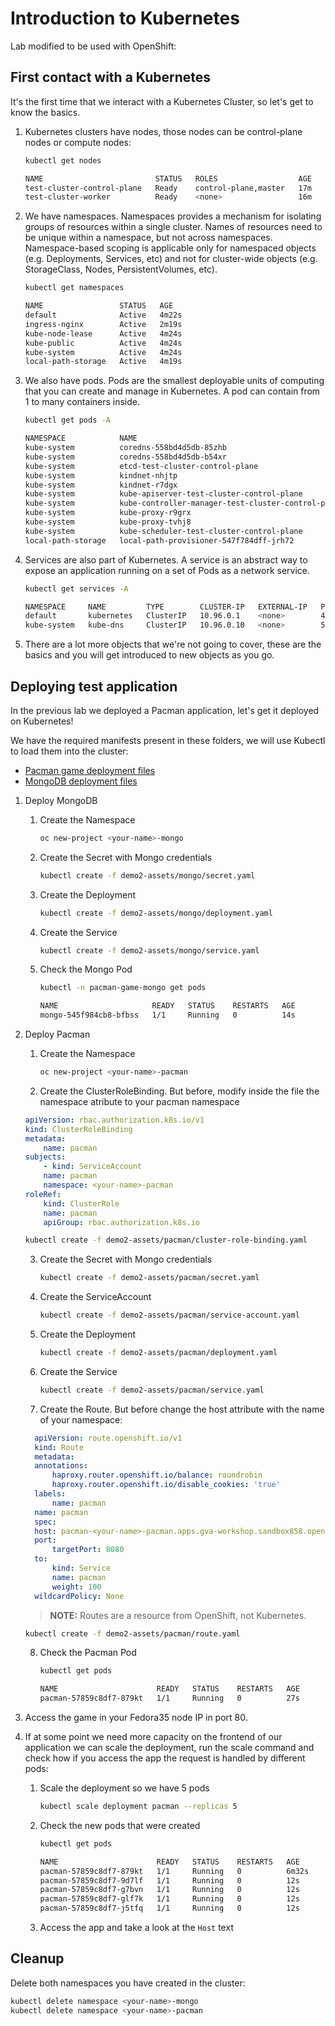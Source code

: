 # Introduction to Kubernetes

Lab modified to be used with OpenShift:

## First contact with a Kubernetes

It's the first time that we interact with a Kubernetes Cluster, so let's get to know the basics.

1. Kubernetes clusters have nodes, those nodes can be control-plane nodes or compute nodes:

   ```sh
   kubectl get nodes

   NAME                         STATUS   ROLES                  AGE   VERSION
   test-cluster-control-plane   Ready    control-plane,master   17m   v1.21.1
   test-cluster-worker          Ready    <none>                 16m   v1.21.1
   ```

2. We have namespaces. Namespaces provides a mechanism for isolating groups of resources within a single cluster. Names of resources need to be unique within a namespace, but not across namespaces. Namespace-based scoping is applicable only for namespaced objects (e.g. Deployments, Services, etc) and not for cluster-wide objects (e.g. StorageClass, Nodes, PersistentVolumes, etc).

   ```sh
   kubectl get namespaces

   NAME                 STATUS   AGE
   default              Active   4m22s
   ingress-nginx        Active   2m19s
   kube-node-lease      Active   4m24s
   kube-public          Active   4m24s
   kube-system          Active   4m24s
   local-path-storage   Active   4m19s
   ```

3. We also have pods. Pods are the smallest deployable units of computing that you can create and manage in Kubernetes. A pod can contain from 1 to many containers inside.

   ```sh
   kubectl get pods -A

   NAMESPACE            NAME                                                 READY   STATUS    RESTARTS   AGE
   kube-system          coredns-558bd4d5db-85zhb                             1/1     Running   0          23m
   kube-system          coredns-558bd4d5db-b54xr                             1/1     Running   0          23m
   kube-system          etcd-test-cluster-control-plane                      1/1     Running   0          23m
   kube-system          kindnet-nhjtp                                        1/1     Running   0          23m
   kube-system          kindnet-r7dgx                                        1/1     Running   0          23m
   kube-system          kube-apiserver-test-cluster-control-plane            1/1     Running   0          23m
   kube-system          kube-controller-manager-test-cluster-control-plane   1/1     Running   0          23m
   kube-system          kube-proxy-r9grx                                     1/1     Running   0          23m
   kube-system          kube-proxy-tvhj8                                     1/1     Running   0          23m
   kube-system          kube-scheduler-test-cluster-control-plane            1/1     Running   0          23m
   local-path-storage   local-path-provisioner-547f784dff-jrh72              1/1     Running   0          23m
   ```

4. Services are also part of Kubernetes. A service is an abstract way to expose an application running on a set of Pods as a network service.

   ```sh
   kubectl get services -A

   NAMESPACE     NAME         TYPE        CLUSTER-IP   EXTERNAL-IP   PORT(S)                  AGE
   default       kubernetes   ClusterIP   10.96.0.1    <none>        443/TCP                  24m
   kube-system   kube-dns     ClusterIP   10.96.0.10   <none>        53/UDP,53/TCP,9153/TCP   24m
   ```

5. There are a lot more objects that we're not going to cover, these are the basics and you will get introduced to new objects as you go.

## Deploying test application

In the previous lab we deployed a Pacman application, let's get it deployed on Kubernetes!

We have the required manifests present in these folders, we will use Kubectl to load them into the cluster:

- [Pacman game deployment files](./demo2-assets/pacman/)
- [MongoDB deployment files](./demo2-assets/mongo/)

1.  Deploy MongoDB

    1. Create the Namespace

       ```sh
       oc new-project <your-name>-mongo
       ```

    2. Create the Secret with Mongo credentials

       ```sh
       kubectl create -f demo2-assets/mongo/secret.yaml
       ```

    3. Create the Deployment

       ```sh
       kubectl create -f demo2-assets/mongo/deployment.yaml
       ```

    4. Create the Service

       ```sh
       kubectl create -f demo2-assets/mongo/service.yaml
       ```

    5. Check the Mongo Pod

       ```sh
       kubectl -n pacman-game-mongo get pods

       NAME                     READY   STATUS    RESTARTS   AGE
       mongo-545f984cb8-bfbss   1/1     Running   0          14s
       ```

2.  Deploy Pacman

    1. Create the Namespace

        ~~~sh
        oc new-project <your-name>-pacman
        ~~~

    2. Create the ClusterRoleBinding. But before, modify inside the file the namespace atribute to your pacman namespace

    ```yaml
    apiVersion: rbac.authorization.k8s.io/v1
    kind: ClusterRoleBinding
    metadata:
        name: pacman
    subjects:
        - kind: ServiceAccount
        name: pacman
        namespace: <your-name>-pacman
    roleRef:
        kind: ClusterRole
        name: pacman
        apiGroup: rbac.authorization.k8s.io
    ```

    ~~~sh
    kubectl create -f demo2-assets/pacman/cluster-role-binding.yaml
    ~~~

    3. Create the Secret with Mongo credentials

        ~~~sh
        kubectl create -f demo2-assets/pacman/secret.yaml
        ~~~
    4. Create the ServiceAccount

        ~~~sh
        kubectl create -f demo2-assets/pacman/service-account.yaml
        ~~~
    5. Create the Deployment

        ~~~sh
        kubectl create -f demo2-assets/pacman/deployment.yaml
        ~~~
    6. Create the Service

        ~~~sh
        kubectl create -f demo2-assets/pacman/service.yaml
        ~~~
    7. Create the Route. But before change the host attribute with the name of your namespace:

      ```yaml
        apiVersion: route.openshift.io/v1
        kind: Route
        metadata:
        annotations:
            haproxy.router.openshift.io/balance: roundrobin
            haproxy.router.openshift.io/disable_cookies: 'true'
        labels:
            name: pacman
        name: pacman
        spec:
        host: pacman-<your-name>-pacman.apps.gva-workshop.sandbox858.opentlc.com
        port:
            targetPort: 8080
        to:
            kind: Service
            name: pacman
            weight: 100
        wildcardPolicy: None
      ```

    > **NOTE:** Routes are a resource from OpenShift, not Kubernetes.

    ```sh
    kubectl create -f demo2-assets/pacman/route.yaml
    ```

    8. Check the Pacman Pod

        ~~~sh
        kubectl get pods

        NAME                      READY   STATUS    RESTARTS   AGE
        pacman-57859c8df7-879kt   1/1     Running   0          27s
        ~~~

3. Access the game in your Fedora35 node IP in port 80.

4. If at some point we need more capacity on the frontend of our application we can scale the deployment, run the scale command and check how if you access the app the request is handled by different pods:

   1. Scale the deployment so we have 5 pods

      ```sh
      kubectl scale deployment pacman --replicas 5
      ```

   2. Check the new pods that were created

      ```sh
      kubectl get pods

      NAME                      READY   STATUS    RESTARTS   AGE
      pacman-57859c8df7-879kt   1/1     Running   0          6m32s
      pacman-57859c8df7-9d7lf   1/1     Running   0          12s
      pacman-57859c8df7-g7bvn   1/1     Running   0          12s
      pacman-57859c8df7-glf7k   1/1     Running   0          12s
      pacman-57859c8df7-j5tfq   1/1     Running   0          12s
      ```

   3. Access the app and take a look at the `Host` text

## Cleanup

Delete both namespaces you have created in the cluster:

```sh
kubectl delete namespace <your-name>-mongo
kubectl delete namespace <your-name>-pacman
```

